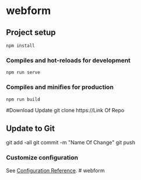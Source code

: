 # webform

## Project setup

```
npm install
```

### Compiles and hot-reloads for development

```
npm run serve
```

### Compiles and minifies for production

```
npm run build
```

#Download Update
git clone https://Link Of Repo

## Update to Git

git add -all
git commit -m "Name Of Change"
git push

### Customize configuration

See [Configuration Reference](https://cli.vuejs.org/config/).
#   w e b f o r m 
 
 
